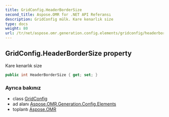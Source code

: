 ```yaml
---
title: GridConfig.HeaderBorderSize
second_title: Aspose.OMR for .NET API Referansı
description: GridConfig mülk. Kare kenarlık size
type: docs
weight: 80
url: /tr/net/aspose.omr.generation.config.elements/gridconfig/headerbordersize/
---
```

## GridConfig.HeaderBorderSize property

Kare kenarlık size

```csharp
public int HeaderBorderSize { get; set; }
```

### Ayrıca bakınız

* class [GridConfig](../)
* ad alanı [Aspose.OMR.Generation.Config.Elements](../../gridconfig/)
* toplantı [Aspose.OMR](../../../)


